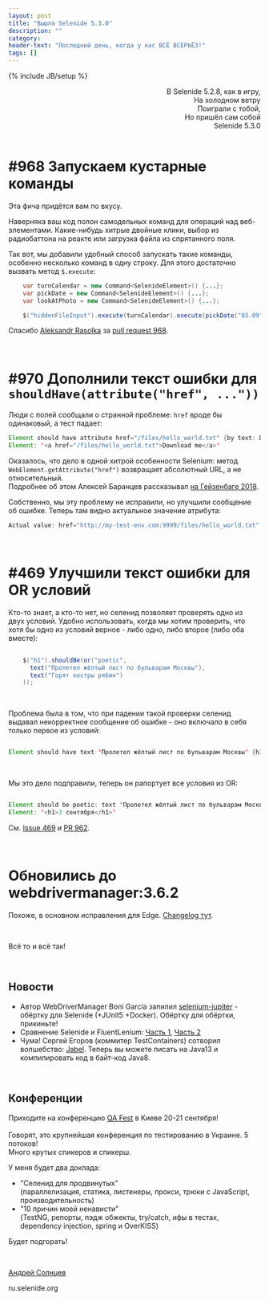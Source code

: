 ```yaml
---
layout: post
title: "Вышла Selenide 5.3.0"
description: ""
category:
header-text: "Последний день, когда у нас ВСЁ ВСЕРЬЁЗ!"
tags: []
---
```

{% include JB/setup %}

<div style="text-align: right;">
В Selenide 5.2.8, как в игру,<br/>
На холодном ветру<br/>
Поиграли с тобой,<br/>
Но пришёл сам собой<br/>
Selenide 5.3.0
</div>
 

<br/>

# #968 Запускаем кустарные команды

Эта фича придётся вам по вкусу.

Наверняка ваш код полон самодельных команд для операций над веб-элементами. Какие-нибудь хитрые двойные клики, выбор 
из радиобаттона на реакте или загрузка файла из спрятанного поля. 

Так вот, мы добавили удобный способ запускать такие команды, особенно несколько команд в одну строку.
Для этого достаточно вызвать метод `$.execute`:

```java
    var turnCalendar = new Command<SelenideElement>() {...};
    var pickDate = new Command<SelenideElement>() {...};
    var lookAtPhoto = new Command<SelenideElement>() {...};

    $("hiddenFileInput").execute(turnCalendar).execute(pickDate("03.09")).execute(lookAtPhoto);
``` 

Спасибо [Aleksandr Rasolka](https://github.com/rosolko) за [pull request 968](https://github.com/codeborne/selenide/pull/968).

<br/>

# #970 Дополнили текст ошибки для `shouldHave(attribute("href", ..."))`

Люди с полей сообщали о странной проблеме: `href` вроде бы одинаковый, а тест падает:

```java
Element should have attribute href="/files/hello_world.txt" {by text: Download me}
Element: '<a href="/files/hello_world.txt">Download me</a>'
```

Оказалось, что дело в одной хитрой особенности Selenium: метод `WebElement.getAttribute("href")` возвращает абсолютный URL, а не относительный.<br/>
Подробнее об этом Алексей Баранцев рассказывал [на Гейзенбаге 2018](https://www.youtube.com/watch?v=4dh--iD_zK8&feature=youtu.be&t=3444).

Собственно, мы эту проблему не исправили, но улучшили сообщение об ошибке. Теперь там видно актуальное значение атрибута:

```java
Actual value: href="http://my-test-env.com:9999/files/hello_world.txt"
```

<br/>

# #469 Улучшили текст ошибки для OR условий

Кто-то знает, а кто-то нет, но селенид позволяет проверять одно из двух условий. 
Удобно использовать, когда мы хотим проверить, что хотя бы одно из условий верное - либо одно, либо второе (либо оба вместе): 

```java
    
    $("h1").shouldBe(or("poetic", 
      text("Пролетел жёлтый лист по бульварам Москвы"), 
      text("Горят костры рябин")
    ));

```

<br/>

Проблема была в том, что при падении такой проверки селенид выдавал некорректное сообщение об ошибке - 
оно включало в себя только первое из условий:

```java

Element should have text 'Пролетел жёлтый лист по бульварам Москвы' {h1}

```

<br/>

Мы это дело подправили, теперь он рапортует все условия из OR:

```java

Element should be poetic: text 'Пролетел жёлтый лист по бульварам Москвы' or text 'Горят костры рябин' {h1}
Element: '<h1>3 сентября</h1>'

```

См. [Issue 469](https://github.com/selenide/selenide/issues/469) и [PR 962](https://github.com/selenide/selenide/pull/962).

<br/>

# Обновились до webdrivermanager:3.6.2

Похоже, в основном исправления для Edge. [Changelog тут](https://github.com/bonigarcia/webdrivermanager/blob/master/CHANGELOG.md).

<br/>

Всё то и всё так!

<br/>


## Новости

* Автор WebDriverManager Boni García запилил [selenium-jupiter](https://bonigarcia.github.io/selenium-jupiter) - обёртку для Selenide (+JUnit5 +Docker). Обёртку для обёртки, прикиньте!
* Сравнение Selenide и FluentLenium: [Часть 1](https://testcraftsmanship.com/articles/2019/selenide_vs_fluentlenium_part1.html), [Часть 2](https://testcraftsmanship.com/articles/2019/selenide_vs_fluentlenium_part2.html)
* Чума! Сергей Егоров (коммитер TestContainers) сотворил волшебство: [Jabel](https://github.com/bsideup/jabel). Теперь вы можете писать на Java13 и компилировать код в байт-код Java8.

<br/>

## Конференции

Приходите на конференцию [QA Fest](http://qafest.com/en/) в Киеве 20-21 сентября!<br/>  
Говорят, это крупнейшая конференция по тестированию в Украине. 5 потоков! <br/>
Много крутых спикеров и спикерш. 

У меня будет два доклада:
* "Селенид для продвинутых" <br/> (параллелизация, статика, листенеры, прокси, трюки с JavaScript, производительность)
* "10 причин моей ненависти" <br/> (TestNG, репорты, пэдж обжекты, try/catch, ифы в тестах, dependency injection, spring и OverKISS)

Будет подгорать!

<br>

[Андрей Солнцев](http://asolntsev.github.io/)

ru.selenide.org
